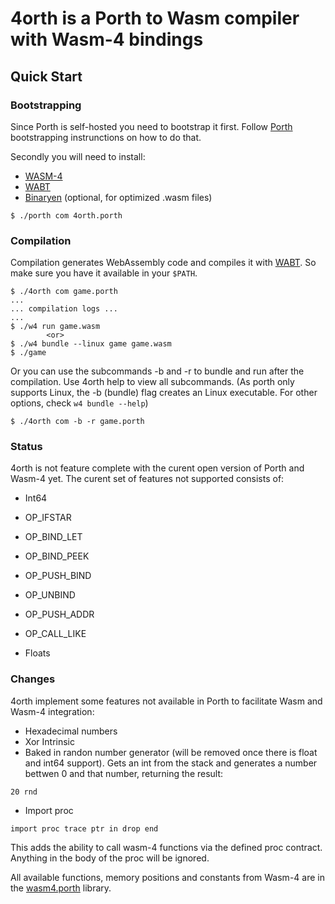 # 4orth is a Porth to Wasm compiler with Wasm-4 bindings
## Quick Start

### Bootstrapping

Since Porth is self-hosted you need to bootstrap it first. Follow [Porth](https://gitlab.com/tsoding/porth) bootstrapping instrunctions on how to do that.

Secondly you will need to install:
- [WASM-4](https://wasm4.org/)
- [WABT](https://github.com/WebAssembly/wabt)
- [Binaryen](https://github.com/WebAssembly/binaryen) (optional, for optimized .wasm files)

```console
$ ./porth com 4orth.porth
```

### Compilation

Compilation generates WebAssembly code and compiles it with [WABT](https://github.com/WebAssembly/wabt). So make sure you have it available in your `$PATH`.

```console
$ ./4orth com game.porth
...
... compilation logs ...
...
$ ./w4 run game.wasm
        <or>
$ ./w4 bundle --linux game game.wasm
$ ./game
```

Or you can use the subcommands -b and -r to bundle and run after the compilation. Use 4orth help to view all subcommands. (As porth only supports Linux, the -b (bundle) flag creates an Linux executable. For other options, check `w4 bundle --help`)

```console
$ ./4orth com -b -r game.porth
```

### Status

4orth is not feature complete with the curent open version of Porth and Wasm-4 yet. The curent set of features not supported consists of:

- Int64
- OP_IFSTAR
- OP_BIND_LET
- OP_BIND_PEEK
- OP_PUSH_BIND
- OP_UNBIND
- OP_PUSH_ADDR
- OP_CALL_LIKE

- Floats

### Changes

4orth implement some features not available in Porth to facilitate Wasm and Wasm-4 integration:

- Hexadecimal numbers
- Xor Intrinsic
- Baked in randon number generator (will be removed once there is float and int64 support).
Gets an int from the stack and generates a number bettwen 0 and that number, returning the result:
```porth
20 rnd 
```
- Import proc
```porth
import proc trace ptr in drop end
```
This adds the ability to call wasm-4 functions via the defined proc contract. Anything in the body of the proc will be ignored.

All available functions, memory positions and constants from Wasm-4 are in the [wasm4.porth](./wasm4.porth) library.